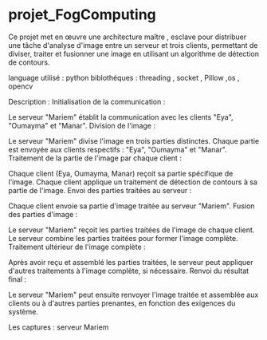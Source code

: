 # projet_FogComputing
Ce projet met en œuvre une architecture maître , esclave pour distribuer une tâche d'analyse d'image entre un serveur et trois clients, permettant de diviser, traiter et fusionner une image en utilisant un algorithme de détection de contours.

language utilisé : python 
biblothéques : threading  , socket , Pillow ,os , opencv

Description :
Initialisation de la communication :

Le serveur "Mariem" établit la communication avec les clients "Eya", "Oumayma" et "Manar".
Division de l'image :

Le serveur "Mariem" divise l'image en trois parties distinctes.
Chaque partie est envoyée aux clients respectifs : "Eya", "Oumayma" et "Manar".
Traitement de la partie de l'image par chaque client :

Chaque client (Eya, Oumayma, Manar) reçoit sa partie spécifique de l'image.
Chaque client applique un traitement de détection de contours à sa partie de l'image.
Envoi des parties traitées au serveur :

Chaque client envoie sa partie d'image traitée au serveur "Mariem".
Fusion des parties d'image :

Le serveur "Mariem" reçoit les parties traitées de l'image de chaque client.
Le serveur combine les parties traitées pour former l'image complète.
Traitement ultérieur de l'image complète :

Après avoir reçu et assemblé les parties traitées, le serveur peut appliquer d'autres traitements à l'image complète, si nécessaire.
Renvoi du résultat final :

Le serveur "Mariem" peut ensuite renvoyer l'image traitée et assemblée aux clients ou à d'autres parties prenantes, en fonction des exigences du système.


Les captures : serveur Mariem 

